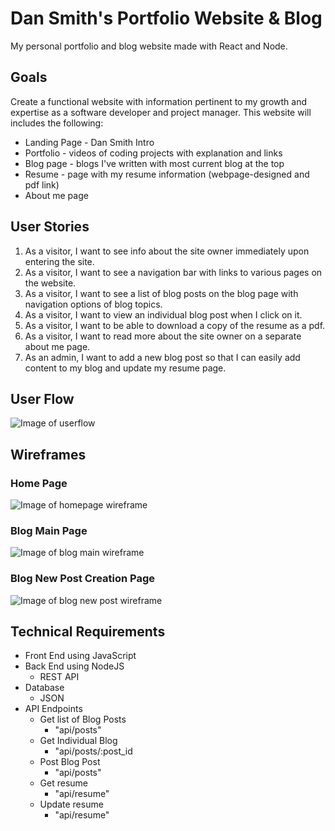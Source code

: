 # Dan Smith's Portfolio Website & Blog

My personal portfolio and blog website made with React and Node.

## Goals

Create a functional website with information pertinent to my growth and expertise as a software developer and project manager. This website will includes the following:

- Landing Page - Dan Smith Intro
- Portfolio - videos of coding projects with explanation and links
- Blog page - blogs I've written with most current blog at the top
- Resume - page with my resume information (webpage-designed and pdf link)
- About me page

## User Stories

1. As a visitor, I want to see info about the site owner immediately upon entering the site.
2. As a visitor, I want to see a navigation bar with links to various pages on the website.
3. As a visitor, I want to see a list of blog posts on the blog page with navigation options of blog topics.
4. As a visitor, I want to view an individual blog post when I click on it.
5. As a visitor, I want to be able to download a copy of the resume as a pdf.
6. As a visitor, I want to read more about the site owner on a separate about me page.
7. As an admin, I want to add a new blog post so that I can easily add content to my blog and update my resume page.

## User Flow

![Image of userflow](https://github.com/SpideyFanDan/dansmith-portfolio-blog/blob/main/Assets/portfolio-adminuserflow.jpg)

## Wireframes

### Home Page

![Image of homepage wireframe](https://github.com/SpideyFanDan/dansmith-portfolio-blog/blob/main/Assets/home.jpg)

### Blog Main Page

![Image of blog main wireframe](https://github.com/SpideyFanDan/dansmith-portfolio-blog/blob/main/Assets/blog-main.jpg)

### Blog New Post Creation Page

![Image of blog new post wireframe](https://github.com/SpideyFanDan/dansmith-portfolio-blog/blob/main/Assets/blog-new-post.jpg)

## Technical Requirements

- Front End using JavaScript
- Back End using NodeJS
  - REST API
- Database
  - JSON
- API Endpoints
  - Get list of Blog Posts
    - "api/posts"
  - Get Individual Blog
    - "api/posts/:post_id
  - Post Blog Post
    - "api/posts"
  - Get resume
    - "api/resume"
  - Update resume
    - "api/resume"
